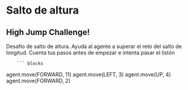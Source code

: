 # Salto de altura

## High Jump Challenge!
Desafío de salto de altura. Ayuda al agente a superar el reto del salto de longitud. Cuenta tus pasos antes de empezar e intenta pasar el listón


        ``` blocks
agent.move(FORWARD, 11)
agent.move(LEFT, 3)
agent.move(UP, 4)
agent.move(FORWARD, 2)



```
